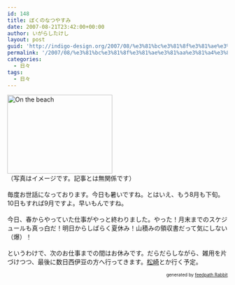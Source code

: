 ```yaml
---
id: 148
title: ぼくのなつやすみ　
date: 2007-08-21T23:42:00+00:00
author: いがらしたけし
layout: post
guid: 'http://indigo-design.org/2007/08/%e3%81%bc%e3%81%8f%e3%81%ae%e3%81%aa%e3%81%a4%e3%82%84%e3%81%99%e3%81%bf%e3%80%80/'
permalink: '/2007/08/%e3%81%bc%e3%81%8f%e3%81%ae%e3%81%aa%e3%81%a4%e3%82%84%e3%81%99%e3%81%bf%e3%80%80/'
categories:
  - 日々
tags:
  - 日々
---
```

<a href="http://www.flickr.com/photos/takeshi81/99525268/" title="Photo Sharing"><img src="http://farm1.static.flickr.com/41/99525268_197dd75a3b_m.jpg" alt="On the beach" height="180" width="240"></a><br />（写真はイメージです。記事とは無関係です）<br /><br />毎度お世話になっております。今日も暑いですね。とはいえ、もう8月も下旬。10日もすれば9月ですよ。早いもんですね。<br /><br />今日、春からやっていた仕事がやっと終わりました。やった！月末までのスケジュールも真っ白だ！明日からしばらく夏休み！山積みの領収書だって気にしない（爆）！<br /><br />というわけで、次のお仕事までの間はお休みです。だらだらしながら、雑用を片づけつつ、最後に数日西伊豆の方へ行ってきます。<a href="http://www.mapple.net/byarea/0304050302.htm">松崎</a>とか行く予定。<!--feedpath info start--><div style="text-align: right;font-size: 10px">&nbsp;&nbsp;<span>generated by <a href="http://feedpath.jp" title="feedpath Rabbit" target="_blank">feedpath Rabbit</a></span></div><!--feedpath info end-->